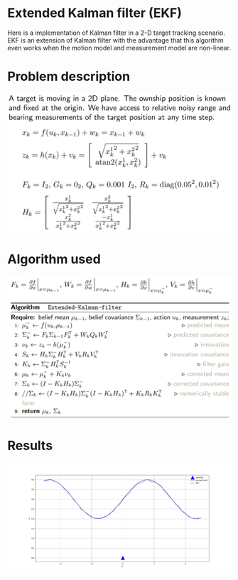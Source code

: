 # Extended Kalman filter (EKF)
Here is a implementation of Kalman filter in a 2-D target tracking scenario. EKF is an extension of Kalman filter with the advantage that this algorithm even works when the motion model and measurement model are non-linear.

# Problem description
![Screenshot](img/problem_description.jpg)

# Algorithm used
![Screenshot](img/ekf_algo.jpg)

# Results
![Screenshot](img/ekf.png)